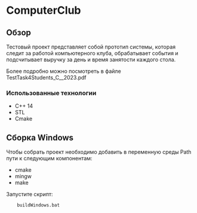 # ComputerClub
## Обзор
Тестовый проект представляет собой прототип системы, которая следит за работой компьютерного клуба,
обрабатывает события и подсчитывает выручку за день и время занятости каждого стола.

Более подробно можно посмотреть в файле TestTask4Students_C__2023.pdf

### Использованные технологии
- С++ 14
- STL
- Cmake

## Сборка Windows
Чтобы собрать проект необходимо добавить в переменную среды Path пути к следующим компонентам:
- сmake
- mingw
- make

Запустите скрипт:

        buildWindows.bat
